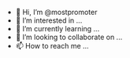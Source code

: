 - 👋 Hi, I’m @mostpromoter
- 👀 I’m interested in ...
- 🌱 I’m currently learning ...
- 💞️ I’m looking to collaborate on ...
- 📫 How to reach me ...

<!---
mostpromoter/mostpromoter is a ✨ special ✨ repository because its `README.md` (this file) appears on your GitHub profile.
You can click the Preview link to take a look at your changes.
--->
